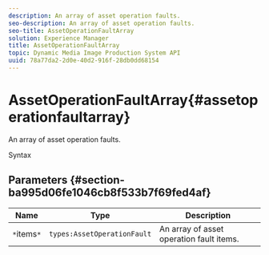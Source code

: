 ```yaml
---
description: An array of asset operation faults.
seo-description: An array of asset operation faults.
seo-title: AssetOperationFaultArray
solution: Experience Manager
title: AssetOperationFaultArray
topic: Dynamic Media Image Production System API
uuid: 78a77da2-2d0e-40d2-916f-28db0dd68154
---
```


# AssetOperationFaultArray{#assetoperationfaultarray}

An array of asset operation faults.

 Syntax 

## Parameters {#section-ba995d06fe1046cb8f533b7f69fed4af}

|  Name  | Type  | Description  |
|---|---|---|
|  `*`items`*`  | `types:AssetOperationFault`  | An array of asset operation fault items.  |

